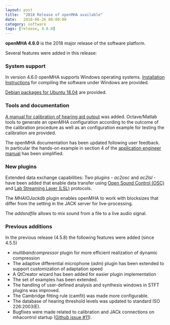 ```yaml
---
layout: post
title:  "2018 Release of openMHA available"
date:   2018-06-26 08:00:00
category: software
tags: [release, 4.6.0]
---
```


__openMHA 4.6.0__ is the 2018 major release of the software platform.

Several features were added in this release:
 
### System support
In version 4.6.0 openMHA supports Windows operating systems. [Installation Instructions](https://github.com/HoerTech-gGmbH/openMHA/blob/master/INSTALLATION.md#iv-compilation-under-windows-advanced) for compiling the software under Windows are provided.

[Debian packages for Ubuntu 18.04](https://github.com/HoerTech-gGmbH/openMHA/blob/master/INSTALLATION.md#i-installation-from-binary-packages-on-ubuntu) are provided.

### Tools and documentation

[A manual for calibration of hearing aid output](https://github.com/HoerTech-gGmbH/openMHA/blob/master/openMHA_calibration_manual.pdf) was added. Octave/Matlab tools to generate an openMHA configuration according to the outcome of the calibration procedure as well as an configuration example for testing the calibration are provided.

The openMHA documentation has been updated following user feedback. In particular the hands-on example in section 4 of the [application engineer manual](https://github.com/HoerTech-gGmbH/openMHA/blob/master/openMHA_application_manual.pdf) has been simplified.

### New plugins

Extended data exchange capabilities: Two plugins - _ac2osc_ and _ac2lsl_ - have been added that enable data transfer using [Open Sound Control (OSC)](http://opensoundcontrol.org/) and [Lab Streaming Layer (LSL)](https://github.com/sccn/labstreaminglayer) protocols.

 
The _MHAIOJackdb_ plugin enables openMHA to work with blocksizes that differ from the setting in the JACK server for live-processing.  

The _addsndfile_ allows to mix sound from a file to a live audio signal.

### Previous additions

In the previous release (4.5.8) the following features were added (since 4.5.5) 
- _multibandcompressor_ plugin for more efficient realization of dynamic compression
- The adaptive differential microphone (_adm_) plugin has been extended to support customization of adaptation speed
- A QtCreator wizard has been added for easier plugin implementation 
- The set of examples has been extended.
- The handling of user-defined analysis and synthesis windows in STFT plugins was improved.
- The Cambridge fitting rule (camfit) was made more configurable.
- The database of hearing threshold levels was updated to standard ISO 226:2003(E).
- Bugfixes were made related to calibration and JACk connections on mhacontrol startup ([Github issue #11](https://github.com/HoerTech-gGmbH/openMHA/issues/11)).


